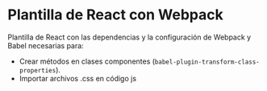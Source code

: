 # Plantilla de React con Webpack

Plantilla de React con las dependencias y la configuración de Webpack y Babel necesarias para:
- Crear métodos en clases componentes (`babel-plugin-transform-class-properties`).
- Importar archivos .css en código js 